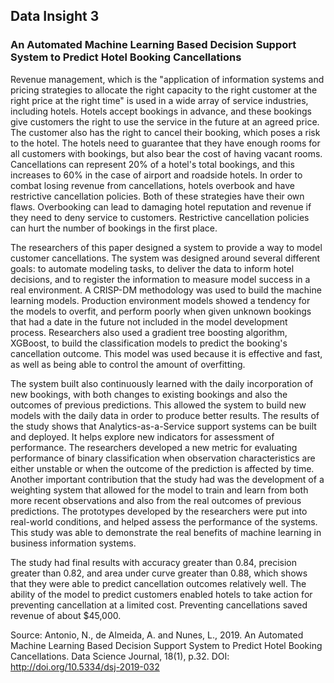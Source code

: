 ## Data Insight 3

### An Automated Machine Learning Based Decision Support System to Predict Hotel Booking Cancellations

Revenue management, which is the "application of information systems and pricing strategies to allocate the right capacity to the right customer at the right price at the right time" is used in a wide array of service industries, including hotels. Hotels accept bookings in advance, and these bookings give customers the right to use the service in the future at an agreed price. The customer also has the right to cancel their booking, which poses a risk to the hotel. The hotels need to guarantee that they have enough rooms for all customers with bookings, but also bear the cost of having vacant rooms. Cancellations can represent 20% of a hotel's total bookings, and this increases to 60% in the case of airport and roadside hotels. In order to combat losing revenue from cancellations, hotels overbook and have restrictive cancellation policies. Both of these strategies have their own flaws. Overbooking can lead to damaging hotel reputation and revenue if they need to deny service to customers. Restrictive cancellation policies can hurt the number of bookings in the first place. 

The researchers of this paper designed a system to provide a way to model customer cancellations. The system was designed around several different goals: to automate modeling tasks, to deliver the data to inform hotel decisions, and to register the information to measure model success in a real environment. A CRISP-DM methodology was used to build the machine learning models. Production environment models showed a tendency for the models to overfit, and perform poorly when given unknown bookings that had a date in the future not included in the model development process. Researchers also used a gradient tree boosting algorithm, XGBoost, to build the classification models to predict the booking's cancellation outcome. This model was used because it is effective and fast, as well as being able to control the amount of overfitting. 

The system built also continuously learned with the daily incorporation of new bookings, with both changes to existing bookings and also the outcomes of previous predictions. This allowed the system to build new models with the daily data in order to produce better results. The results of the study shows that Analytics-as-a-Service support systems can be built and deployed. It helps explore new indicators for assessment of performance. The researchers developed a new metric for evaluating performance of binary classification when observation characteristics are either unstable or when the outcome of the prediction is affected by time. Another important contribution that the study had was the development of a weighting system that allowed for the model to train and learn from both more recent observations and also from the real outcomes of previous predictions. The prototypes developed by the researchers were put into real-world conditions, and helped assess the performance of the systems. This study was able to demonstrate the real benefits of machine learning in business information systems. 

The study had final results with accuracy greater than 0.84, precision greater than 0.82, and area under curve greater than 0.88, which shows that they were able to predict cancellation outcomes relatively well. The ability of the model to predict customers enabled hotels to take action for preventing cancellation at a limited cost. Preventing cancellations saved revenue of about $45,000. 

Source: Antonio, N., de Almeida, A. and Nunes, L., 2019. An Automated Machine Learning Based Decision Support System to Predict Hotel Booking Cancellations. Data Science Journal, 18(1), p.32. DOI: http://doi.org/10.5334/dsj-2019-032
